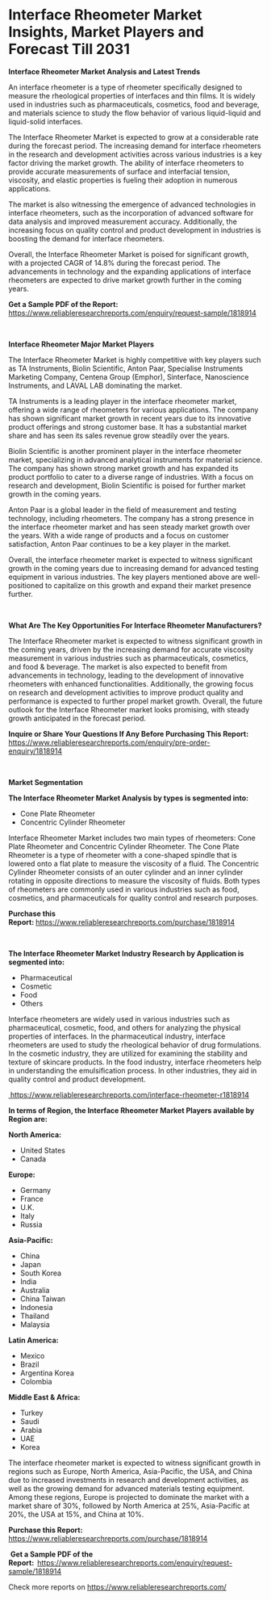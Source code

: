 <p><h1>Interface Rheometer Market Insights, Market Players and Forecast Till 2031</h1></p><p><strong>Interface Rheometer Market Analysis and Latest Trends</strong></p>
<p><p>An interface rheometer is a type of rheometer specifically designed to measure the rheological properties of interfaces and thin films. It is widely used in industries such as pharmaceuticals, cosmetics, food and beverage, and materials science to study the flow behavior of various liquid-liquid and liquid-solid interfaces.</p><p>The Interface Rheometer Market is expected to grow at a considerable rate during the forecast period. The increasing demand for interface rheometers in the research and development activities across various industries is a key factor driving the market growth. The ability of interface rheometers to provide accurate measurements of surface and interfacial tension, viscosity, and elastic properties is fueling their adoption in numerous applications.</p><p>The market is also witnessing the emergence of advanced technologies in interface rheometers, such as the incorporation of advanced software for data analysis and improved measurement accuracy. Additionally, the increasing focus on quality control and product development in industries is boosting the demand for interface rheometers.</p><p>Overall, the Interface Rheometer Market is poised for significant growth, with a projected CAGR of 14.8% during the forecast period. The advancements in technology and the expanding applications of interface rheometers are expected to drive market growth further in the coming years.</p></p>
<p><strong>Get a Sample PDF of the Report:&nbsp;</strong> <a href="https://www.reliableresearchreports.com/enquiry/request-sample/1818914">https://www.reliableresearchreports.com/enquiry/request-sample/1818914</a></p>
<p>&nbsp;</p>
<p><strong>Interface Rheometer Major Market Players</strong></p>
<p><p>The Interface Rheometer Market is highly competitive with key players such as TA Instruments, Biolin Scientific, Anton Paar, Specialise Instruments Marketing Company, Centena Group (Emphor), Sinterface, Nanoscience Instruments, and LAVAL LAB dominating the market.</p><p>TA Instruments is a leading player in the interface rheometer market, offering a wide range of rheometers for various applications. The company has shown significant market growth in recent years due to its innovative product offerings and strong customer base. It has a substantial market share and has seen its sales revenue grow steadily over the years.</p><p>Biolin Scientific is another prominent player in the interface rheometer market, specializing in advanced analytical instruments for material science. The company has shown strong market growth and has expanded its product portfolio to cater to a diverse range of industries. With a focus on research and development, Biolin Scientific is poised for further market growth in the coming years.</p><p>Anton Paar is a global leader in the field of measurement and testing technology, including rheometers. The company has a strong presence in the interface rheometer market and has seen steady market growth over the years. With a wide range of products and a focus on customer satisfaction, Anton Paar continues to be a key player in the market.</p><p>Overall, the interface rheometer market is expected to witness significant growth in the coming years due to increasing demand for advanced testing equipment in various industries. The key players mentioned above are well-positioned to capitalize on this growth and expand their market presence further.</p></p>
<p>&nbsp;</p>
<p><strong>What Are The Key Opportunities For Interface Rheometer Manufacturers?</strong></p>
<p><p>The Interface Rheometer market is expected to witness significant growth in the coming years, driven by the increasing demand for accurate viscosity measurement in various industries such as pharmaceuticals, cosmetics, and food & beverage. The market is also expected to benefit from advancements in technology, leading to the development of innovative rheometers with enhanced functionalities. Additionally, the growing focus on research and development activities to improve product quality and performance is expected to further propel market growth. Overall, the future outlook for the Interface Rheometer market looks promising, with steady growth anticipated in the forecast period.</p></p>
<p><strong>Inquire or Share Your Questions If Any Before Purchasing This Report:</strong> <a href="https://www.reliableresearchreports.com/enquiry/pre-order-enquiry/1818914">https://www.reliableresearchreports.com/enquiry/pre-order-enquiry/1818914</a></p>
<p>&nbsp;</p>
<p><strong>Market Segmentation</strong></p>
<p><strong>The Interface Rheometer Market Analysis by types is segmented into:</strong></p>
<p><ul><li>Cone Plate Rheometer</li><li>Concentric Cylinder Rheometer</li></ul></p>
<p><p>Interface Rheometer Market includes two main types of rheometers: Cone Plate Rheometer and Concentric Cylinder Rheometer. The Cone Plate Rheometer is a type of rheometer with a cone-shaped spindle that is lowered onto a flat plate to measure the viscosity of a fluid. The Concentric Cylinder Rheometer consists of an outer cylinder and an inner cylinder rotating in opposite directions to measure the viscosity of fluids. Both types of rheometers are commonly used in various industries such as food, cosmetics, and pharmaceuticals for quality control and research purposes.</p></p>
<p><strong>Purchase this Report:&nbsp;</strong><a href="https://www.reliableresearchreports.com/purchase/1818914">https://www.reliableresearchreports.com/purchase/1818914</a></p>
<p>&nbsp;</p>
<p><strong>The Interface Rheometer Market Industry Research by Application is segmented into:</strong></p>
<p><ul><li>Pharmaceutical</li><li>Cosmetic</li><li>Food</li><li>Others</li></ul></p>
<p><p>Interface rheometers are widely used in various industries such as pharmaceutical, cosmetic, food, and others for analyzing the physical properties of interfaces. In the pharmaceutical industry, interface rheometers are used to study the rheological behavior of drug formulations. In the cosmetic industry, they are utilized for examining the stability and texture of skincare products. In the food industry, interface rheometers help in understanding the emulsification process. In other industries, they aid in quality control and product development.</p></p>
<p><a href="https://www.reliableresearchreports.com/interface-rheometer-r1818914">&nbsp;https://www.reliableresearchreports.com/interface-rheometer-r1818914</a></p>
<p><strong>In terms of Region, the Interface Rheometer Market Players available by Region are:</strong></p>
<p>
    <p> <strong> North America: </strong>
        <ul>
            <li>United States</li>
            <li>Canada</li>
        </ul>
        </p> 
    <p> <strong> Europe: </strong>
        <ul>
            <li>Germany</li>
            <li>France</li>
            <li>U.K.</li>
            <li>Italy</li>
            <li>Russia</li>
        </ul>
        </p> 
    <p> <strong> Asia-Pacific: </strong>
        <ul>
            <li>China</li>
            <li>Japan</li>
            <li>South Korea</li>
            <li>India</li>
            <li>Australia</li>
            <li>China Taiwan</li>
            <li>Indonesia</li>
            <li>Thailand</li>
            <li>Malaysia</li>
        </ul>
        </p> 
    <p> <strong> Latin America: </strong>
        <ul>
            <li>Mexico</li>
            <li>Brazil</li>
            <li>Argentina Korea</li>
            <li>Colombia</li>
        </ul>
        </p> 
    <p> <strong> Middle East & Africa: </strong>
        <ul>
            <li>Turkey</li>
            <li>Saudi</li>
            <li>Arabia</li>
            <li>UAE</li>
            <li>Korea</li>
        </ul>
    </p>
    </p>
<p><p>The interface rheometer market is expected to witness significant growth in regions such as Europe, North America, Asia-Pacific, the USA, and China due to increased investments in research and development activities, as well as the growing demand for advanced materials testing equipment. Among these regions, Europe is projected to dominate the market with a market share of 30%, followed by North America at 25%, Asia-Pacific at 20%, the USA at 15%, and China at 10%.</p></p>
<p><strong>Purchase this Report: </strong><a href="https://www.reliableresearchreports.com/purchase/1818914">https://www.reliableresearchreports.com/purchase/1818914</a></p>
<p>&nbsp;<strong>Get a Sample PDF of the Report:&nbsp;&nbsp;</strong><a href="https://www.reliableresearchreports.com/enquiry/request-sample/1818914">https://www.reliableresearchreports.com/enquiry/request-sample/1818914</a></p>
<p><strong></strong></p>
<p>Check more reports on <a href="https://www.reliableresearchreports.com/">https://www.reliableresearchreports.com/</a></p>